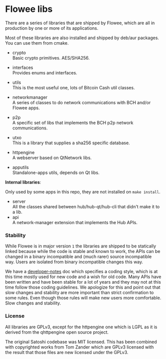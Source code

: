 # Flowee libs

There are a series of libraries that are shipped by Flowee, which are all
in production by one or more of its applications.

Most of these libraries are also installed and shipped by deb/aur packages.
You can use them from cmake.


* crypto  
    Basic crypto primitives. AES/SHA256.
* interfaces  
    Provides enums and interfaces.
* utils  
    This is the most useful one, lots of Bitcoin Cash util classes.
* networkmanager  
    A series of classes to do network communications with BCH and/or Flowee apps.
* p2p  
    A specific set of libs that implements the BCH p2p network communications.
* utxo  
   This is a library that supplies a sha256 specific database.

* httpengine  
    A webserver based on QtNetwork libs.
* apputils  
    Standalone-apps utils, depends on Qt libs.

**Internal libraries**:

Only used by some apps in this repo, they are not installed on `make install`.

* server  
    All the classes shared between hub/hub-qt/hub-cli that didn't make it to a lib.
* api  
    A network-manager extension that implements the Hub APIs.

### Stability

While Flowee is in major version `1` the libraries are shipped to be
statically linked because while the code is stable and known to work,
the APIs can be changed in a binary incompatible and (much rarer)
source incompatible way.
Users are isolated from binary incompatible changes this way.

We have a [developer-notes](../support/developer-notes.md) doc which
specifies a coding style, which is at this time mostly used for new code
and a wish for old code. Many APIs have been written and have been stable
for a lot of years and they may not at this time follow those coding
guidelines. We apologize for this and point out that slow changes and
stability are more important than strict confirmation to some rules.
Even though those rules will make new users more comfortable. Slow
changes and stability.

### License

All libraries are GPLv3, except for the httpengine one which is LGPL
as it is derived from the qhttpengine open source project.

The original Satoshi codebase was MIT licensed. This has been combined with
copyrighted works from Tom Zander which are GPLv3 licensed with the result
that those files are new licensed under the GPLv3.

